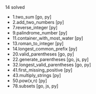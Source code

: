 14 solved

- 1.two_sum [go, py]
- 2.add_two_numbers [py]
- 7.reverse_integer [py]
- 9.palindrome_number [py]
- 11.container_with_most_water [py]
- 13.roman_to_integer [py]
- 14.longest_common_prefix [py]
- 20.valid_parentheses [go, py]
- 22.generate_parentheses [go, js, py]
- 32.longest_valid_parentheses [go, py]
- 41.first_missing_positive [py]
- 43.multiply_strings [py]
- 50.pow(x,n) [py]
- 78.subsets [go, js, py]
